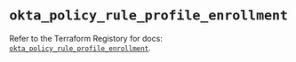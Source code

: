 # `okta_policy_rule_profile_enrollment`

Refer to the Terraform Registory for docs: [`okta_policy_rule_profile_enrollment`](https://registry.terraform.io/providers/okta/okta/4.0.2/docs/resources/policy_rule_profile_enrollment).
